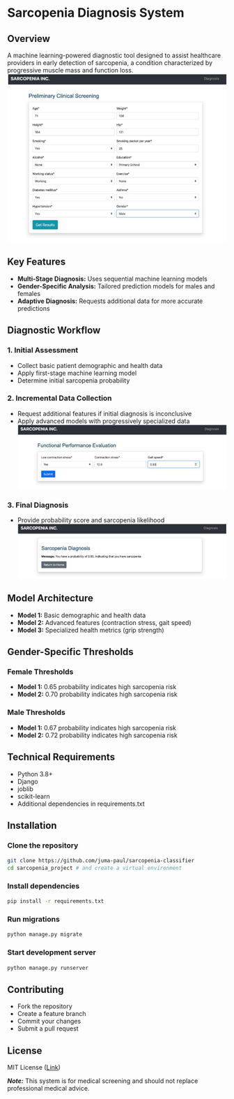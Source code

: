 # Sarcopenia Diagnosis System
## Overview
A machine learning-powered diagnostic tool designed to assist healthcare providers in early detection of sarcopenia, a condition characterized by progressive muscle mass and function loss.
![image](./resources/preliminary.png)

## Key Features

- **Multi-Stage Diagnosis:** Uses sequential machine learning models
- **Gender-Specific Analysis:** Tailored prediction models for males and females
- **Adaptive Diagnosis:** Requests additional data for more accurate predictions

## Diagnostic Workflow

### 1. Initial Assessment

- Collect basic patient demographic and health data
- Apply first-stage machine learning model
- Determine initial sarcopenia probability

### 2. Incremental Data Collection

- Request additional features if initial diagnosis is inconclusive
- Apply advanced models with progressively specialized data
![functional](./resources/functional.png)

### 3. Final Diagnosis

- Provide probability score and sarcopenia likelihood
![diagnosis](./resources/result.png)

## Model Architecture

- **Model 1:** Basic demographic and health data
- **Model 2:** Advanced features (contraction stress, gait speed)
- **Model 3:** Specialized health metrics (grip strength)

## Gender-Specific Thresholds
### Female Thresholds

- **Model 1:** 0.65 probability indicates high sarcopenia risk
- **Model 2:** 0.70 probability indicates high sarcopenia risk

### Male Thresholds

- **Model 1:** 0.67 probability indicates high sarcopenia risk
- **Model 2:** 0.72 probability indicates high sarcopenia risk

## Technical Requirements

- Python 3.8+
- Django
- joblib
- scikit-learn
- Additional dependencies in requirements.txt

## Installation
### Clone the repository
```bash
git clone https://github.com/juma-paul/sarcopenia-classifier
cd sarcopenia_project # and create a virtual environment
```
### Install dependencies
```bash
pip install -r requirements.txt
```
### Run migrations
```bash
python manage.py migrate
```
### Start development server
```bash
python manage.py runserver
```
## Contributing

- Fork the repository
- Create a feature branch
- Commit your changes
- Submit a pull request

## License

MIT License ([Link](https://opensource.org/license/mit))

***Note:*** This system is for medical screening and should not replace professional medical advice.